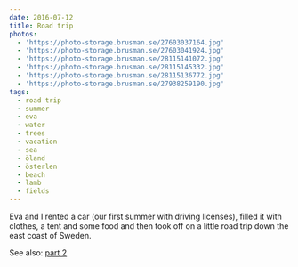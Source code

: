 ```yaml
---
date: 2016-07-12
title: Road trip
photos:
  - 'https://photo-storage.brusman.se/27603037164.jpg'
  - 'https://photo-storage.brusman.se/27603041924.jpg'
  - 'https://photo-storage.brusman.se/28115141072.jpg'
  - 'https://photo-storage.brusman.se/28115145332.jpg'
  - 'https://photo-storage.brusman.se/28115136772.jpg'
  - 'https://photo-storage.brusman.se/27938259190.jpg'
tags:
  - road trip
  - summer
  - eva
  - water
  - trees
  - vacation
  - sea
  - öland
  - österlen
  - beach
  - lamb
  - fields
---
```


Eva and I rented a car (our first summer with driving licenses), filled it with clothes, a tent and some food and then took off on a little road trip down the east coast of Sweden.

See also: [part 2](/2016-07-18-road-trip-part-2/)
